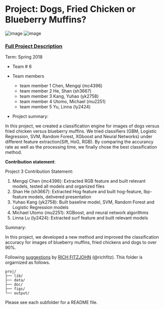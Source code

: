 # Project: Dogs, Fried Chicken or Blueberry Muffins?
![image](figs/chicken.jpg)
![image](figs/muffin.jpg)

### [Full Project Description](doc/project3_desc.md)

Term: Spring 2018

+ Team # 6
+ Team members
	+ team member 1 Chen, Mengqi (mc4396)
	+ team member 2 He, Shan (sh3667)
	+ team member 3 Kang, Yuhao (yk2758)
	+ team member 4 Utomo, Michael (mu2251)
	+ team member 5 Yu, Linna (ly2424)

+ Project summary: 

In this project, we created a classification engine for images of dogs versus fried chicken versus blueberry muffins. We tried classifiers (GBM, Logistic Regression, SVM, Random Forest, XGboost and Neural Networks) under different feature extraction(Sift, HoG, RGB). By comparing the accurancy rate as well as the processing time, we finally chose the best classification method.
	
**Contribution statement**: 

Project 3
Contribution Statement: 

1. Mengqi Chen (mc4396): Extracted RGB feature and built relevant models, tested all models and organized files
2. Shan He (sh3667): Extracted Hog feature and built hog-feature, lbp-feature models, delivered presentation
3. Yuhao Kang (yk2758): Built baseline model, SVM, Random Forest and Logistic Regression models
4. Michael Utomo (mu2251): XGBoost, and neural network algorithms
5. Linna Lu (ly2424): Extracted surf feature and built relevant models

Summary:

In this project, we developed a new method and improved the classification accuracy for images of blueberry muffins, fried chickens and dogs to over 90%.





Following [suggestions](http://nicercode.github.io/blog/2013-04-05-projects/) by [RICH FITZJOHN](http://nicercode.github.io/about/#Team) (@richfitz). This folder is orgarnized as follows.

```
proj/
├── lib/
├── data/
├── doc/
├── figs/
└── output/
```

Please see each subfolder for a README file.
